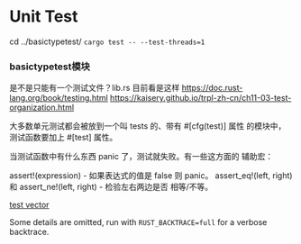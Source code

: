 # Unit Test
cd ../basictypetest/
`cargo test -- --test-threads=1`

### basictypetest模块

是不是只能有一个测试文件？lib.rs 目前看是这样
https://doc.rust-lang.org/book/testing.html
https://kaisery.github.io/trpl-zh-cn/ch11-03-test-organization.html


大多数单元测试都会被放到一个叫 tests 的、带有 #[cfg(test)] 属性 的模块中，测试函数要加上 #[test] 属性。

当测试函数中有什么东西 panic 了，测试就失败。有一些这方面的 辅助宏：

assert!(expression) - 如果表达式的值是 false 则 panic。
assert_eq!(left, right) 和 assert_ne!(left, right) - 检验左右两边是否 相等/不等。

[test vector](https://kaisery.github.io/trpl-zh-cn/ch08-01-vectors.html)

Some details are omitted, run with `RUST_BACKTRACE=full` for a verbose backtrace.
